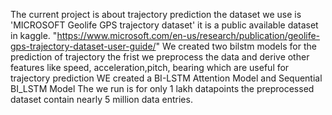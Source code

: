 The current project is about trajectory prediction the dataset we use is 'MICROSOFT Geolife GPS trajectory dataset' it is a public  available dataset in kaggle.
"https://www.microsoft.com/en-us/research/publication/geolife-gps-trajectory-dataset-user-guide/"
We created two bilstm models for the prediction of trajectory 
the frist we preprocess the data and derive other features like speed, acceleration,pitch, bearing which are useful for trajectory prediction
WE created a BI-LSTM Attention Model and Sequential BI_LSTM Model
The we run is for only 1 lakh datapoints the preprocessed dataset contain nearly 5 million data entries.
